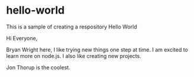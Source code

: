 # hello-world
This is a sample of creating a respository Hello World

Hi Everyone,

Bryan Wright here, I like trying new things one step at time. I am excited to learn more on node.js. 
I also like creating new projects.

Jon Thorup is the coolest.
